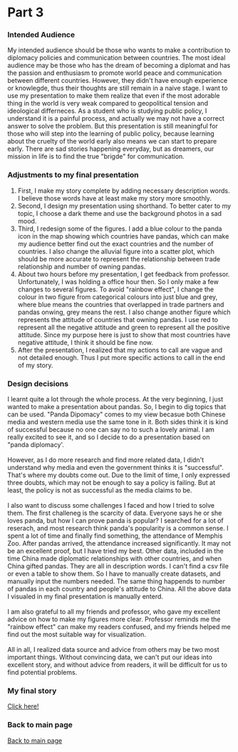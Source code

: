 # Part 3
### Intended Audience
My intended audience should be those who wants to make a contribution to diplomacy policies and communication between countries. The most ideal audience may be those who has the dream of becoming a diplomat and has the passion and enthusiasm to promote world peace and communication between different countries. However, they didn't have enough experience or knowlegde, thus their thoughts are still remain in a naive stage. I want to use my presentation to make them realize that even if the most adorable thing in the world is very weak compared to geopolitical tension and ideological differneces. As a student who is studying public policy, I understand it is a painful process, and actually we may not have a correct answer to solve the problem. But this presentation is still meaningful for those who will step into the learning of public policy, because learning about the cruelty of the world early also means we can start to prepare early. There are sad stories happening everyday, but as dreamers, our mission in life is to find the true "brigde" for communication.
### Adjustments to my final presentation
1. First, I make my story complete by adding necessary description words. I believe those words have at least make my story more smoothly.
2. Second, I design my presentation using shorthand. To better cater to my topic, I choose a dark theme and use the background photos in a sad mood.
3. Third, I redesign some of the figures. I add a blue colour to the panda icon in the map showing which countries have pandas, which can make my audience better find out the exact countries and the number of countries. I also change the alluvial figure into a scatter plot, which should be more accurate to represent the relationship between trade relationship and number of owning pandas.
4. About two hours before my presentation, I get feedback from professor. Unfortunately, I was holding a office hour then. So I only make a few changes to several figures. To avoid "rainbow effect", I change the colour in two figure from categorical colours into just blue and grey, where blue means the countries that overlapped in trade partners and pandas onwing, grey means the rest. I also change another figure which represents the attitude of countries that owning pandas. I use red to represent all the negative attitude and green to represent all the positive attitude. Since my purpose here is just to show that most countries have negative attitude, I think it should be fine now.
5. After the presentation, I realized that my actions to call are vague and not detailed enough. Thus I put more specific actions to call in the end of my story.
### Design decisions
  I learnt quite a lot through the whole process. At the very beginning, I just wanted to make a presentation about pandas. So, I begin to dig topics that can be used. "Panda Dipomacy" comes to my view becasue both Chinese media and western media use the same tone in it. Both sides think it is kind of successful because no one can say no to such a lovely animal. I am really excited to see it, and so I decide to do a presentation based on "panda diplomacy'. <br>
  <br>
  However, as I do more research and find more related data, I didn't understand why media and even the government thinks it is "successful". That's where my doubts come out. Due to the limit of time, I only expressed three doubts, which may not be enough to say a policy is failing. But at least, the policy is not as successful as the media claims to be. <br>
  <br>
  I also want to discuss some challenges I faced and how I tried to solve them. The first challeneg is the scarcity of data. Everyone says he or she loves panda, but how I can prove panda is popular? I searched for a lot of reserach, and most research think panda's popularity is a common sense. I spent a lot of time and finally find something, the attendance of Memphis Zoo. After pandas arrived, the attendance increased significantly. It may not be an excellent proof, but I have tried my best. Other data, included in the time China made diplomatic relationships with other countries, and when China gifted pandas. They are all in description words. I can't find a csv file or even a table to show them. So I have to manually create datasets, and manually input the numbers needed. The same thing happends to number of pandas in each country and people's attitude to China. All the above data I visualed in my final presentation is manually enterd.<br>
  <br>
  I am also grateful to all my friends and professor, who gave my excellent advice on how to make my figures more clear. Professor reminds me the "rainbow effect" can make my readers confused, and my friends helped me find out the most suitable way for visualization. <br>
  <br>
  All in all, I realized data source and advice from others may be two most important things. Without convincing data, we can't put our ideas into excellent story, and without advice from readers, it will be difficult for us to find potential problems.<br>
### My final story
[Click here!](https://carnegiemellon.shorthandstories.com/panda-diplomacy/index.html)<br>

### Back to main page
[Back to main page](/README.md)
